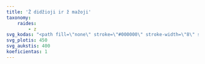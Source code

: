 ```yaml
---
title: 'Ž didžioji ir ž mažoji'
taxonomy:
    raides:
        - z
svg_kodas: "<path fill=\"none\" stroke=\"#000000\" stroke-width=\"8\" stroke-linecap=\"round\" stroke-linejoin=\"round\" stroke-miterlimit=\"10\" d=\"M120.6,80.4c2.2-7.1,14.4-26.8,33.5-26.8c19.5,0,16.6,19,30.6,18.5c14.6-0.5,22.4-8.6,30.3-18.5C204.4,73.3,112.4,246,94.8,268.6s-42.1,39.5-65,37.6c-23.3-1.9-16.3-30.7,13.7-32.4c49.5-2.9,53,32.6,77.9,32.6c23.2,0,68.8-51.7,76.5-63.1\"/>\r\n<path fill=\"none\" stroke=\"#000000\" stroke-width=\"8\" stroke-linecap=\"round\" stroke-linejoin=\"round\" stroke-miterlimit=\"10\" d=\"M193.9,11.5c0,3.8,0,15,0,15s13.1-9.7,17.4-13\"/>\r\n<path fill=\"none\" stroke=\"#000000\" stroke-width=\"8\" stroke-linecap=\"round\" stroke-linejoin=\"round\" stroke-miterlimit=\"10\" d=\"M289.6,210.7c0.7-2.2,22-27.6,33.5-27.6c10.7,0,17,16.5,29,16.3c11.5-0.2,23.6-11.2,26-14.3c-3.3,6.1-47.9,80.6-57.1,91.2c-9.6,10.9-28.2,29.6-45.2,29.8c-22.5,0.2-22.4-30.5,5.3-31.6c40.7-1.7,45,33.4,66.3,33.4c17.5,0,55.6-39.2,58-42.8\"/>\r\n<path fill=\"none\" stroke=\"#000000\" stroke-width=\"8\" stroke-linecap=\"round\" stroke-linejoin=\"round\" stroke-miterlimit=\"10\" d=\"M360.7,144.9c0,3.8,0,15,0,15s13.1-9.7,17.4-13\"/>"
svg_plotis: 450
svg_aukstis: 400
koeficientas: 1
---
```


